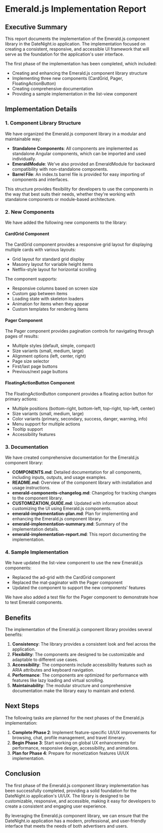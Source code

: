 # Emerald.js Implementation Report

## Executive Summary

This report documents the implementation of the Emerald.js component library in the DateNight.io application. The implementation focused on creating a consistent, responsive, and accessible UI framework that will serve as the foundation for the application's user interface.

The first phase of the implementation has been completed, which included:
- Creating and enhancing the Emerald.js component library structure
- Implementing three new components (CardGrid, Pager, FloatingActionButton)
- Creating comprehensive documentation
- Providing a sample implementation in the list-view component

## Implementation Details

### 1. Component Library Structure

We have organized the Emerald.js component library in a modular and maintainable way:

- **Standalone Components**: All components are implemented as standalone Angular components, which can be imported and used individually.
- **EmeraldModule**: We've also provided an EmeraldModule for backward compatibility with non-standalone components.
- **Barrel File**: An index.ts barrel file is provided for easy importing of components and interfaces.

This structure provides flexibility for developers to use the components in the way that best suits their needs, whether they're working with standalone components or module-based architecture.

### 2. New Components

We have added the following new components to the library:

#### CardGrid Component

The CardGrid component provides a responsive grid layout for displaying multiple cards with various layouts:
- Grid layout for standard grid display
- Masonry layout for variable height items
- Netflix-style layout for horizontal scrolling

The component supports:
- Responsive columns based on screen size
- Custom gap between items
- Loading state with skeleton loaders
- Animation for items when they appear
- Custom templates for rendering items

#### Pager Component

The Pager component provides pagination controls for navigating through pages of results:
- Multiple styles (default, simple, compact)
- Size variants (small, medium, large)
- Alignment options (left, center, right)
- Page size selector
- First/last page buttons
- Previous/next page buttons

#### FloatingActionButton Component

The FloatingActionButton component provides a floating action button for primary actions:
- Multiple positions (bottom-right, bottom-left, top-right, top-left, center)
- Size variants (small, medium, large)
- Color variants (primary, secondary, success, danger, warning, info)
- Menu support for multiple actions
- Tooltip support
- Accessibility features

### 3. Documentation

We have created comprehensive documentation for the Emerald.js component library:

- **COMPONENTS.md**: Detailed documentation for all components, including inputs, outputs, and usage examples.
- **README.md**: Overview of the component library with installation and usage instructions.
- **emerald-components-changelog.md**: Changelog for tracking changes to the component library.
- **CUSTOMIZATION_GUIDE.md**: Updated with information about customizing the UI using Emerald.js components.
- **emerald-implementation-plan.md**: Plan for implementing and enhancing the Emerald.js component library.
- **emerald-implementation-summary.md**: Summary of the implementation details.
- **emerald-implementation-report.md**: This report documenting the implementation.

### 4. Sample Implementation

We have updated the list-view component to use the new Emerald.js components:

- Replaced the ad-grid with the CardGrid component
- Replaced the mat-paginator with the Pager component
- Updated the component to support the new components' features

We have also added a test file for the Pager component to demonstrate how to test Emerald components.

## Benefits

The implementation of the Emerald.js component library provides several benefits:

1. **Consistency**: The library provides a consistent look and feel across the application.
2. **Flexibility**: The components are designed to be customizable and adaptable to different use cases.
3. **Accessibility**: The components include accessibility features such as ARIA attributes and keyboard navigation.
4. **Performance**: The components are optimized for performance with features like lazy loading and virtual scrolling.
5. **Maintainability**: The modular structure and comprehensive documentation make the library easy to maintain and extend.

## Next Steps

The following tasks are planned for the next phases of the Emerald.js implementation:

1. **Complete Phase 2**: Implement feature-specific UI/UX improvements for browsing, chat, profile management, and travel itinerary.
2. **Begin Phase 3**: Start working on global UX enhancements for performance, responsive design, accessibility, and animations.
3. **Plan for Phase 4**: Prepare for monetization features UI/UX implementation.

## Conclusion

The first phase of the Emerald.js component library implementation has been successfully completed, providing a solid foundation for the DateNight.io application's UI/UX. The library is designed to be customizable, responsive, and accessible, making it easy for developers to create a consistent and engaging user experience.

By leveraging the Emerald.js component library, we can ensure that the DateNight.io application has a modern, professional, and user-friendly interface that meets the needs of both advertisers and users.
